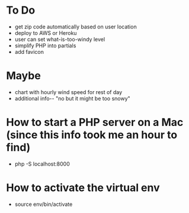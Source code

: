 # To Do
* get zip code automatically based on user location
* deploy to AWS or Heroku
* user can set what-is-too-windy level
* simplify PHP into partials
* add favicon

# Maybe
* chart with hourly wind speed for rest of day
* additional info-- "no but it might be too snowy"

# How to start a PHP server on a Mac (since this info took me an hour to find)
* php -S localhost:8000

# How to activate the virtual env
* source env/bin/activate